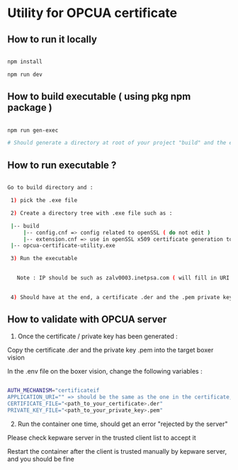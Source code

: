 # Utility for OPCUA certificate



## How to run it locally 

```` bash 

npm install

npm run dev

````


## How to build executable ( using pkg npm package )

```` bash 

npm run gen-exec

# Should generate a directory at root of your project "build" and the executable is inside

````


## How to run executable ?

```` bash

Go to build directory and : 

 1) pick the .exe file 

 2) Create a directory tree with .exe file such as :

 |-- build
     |-- config.cnf => config related to openSSL ( do not edit )
     |-- extension.cnf => use in openSSL x509 certificate generation to add data such as SubjectAltName required by OPCUA
 |-- opcua-certificate-utility.exe

 3) Run the executable

   
   Note : IP should be such as zalv0003.inetpsa.com ( will fill in URI as URI:URN:zalv0003.inetpsa.com )
         

 4) Should have at the end, a certificate .der and the .pem private key generated 

````


## How to validate with OPCUA server


1) Once the certificate / private key has been generated :

Copy the certificate .der and the private key .pem into the target boxer vision

In the .env file on the boxer vision, change the following variables : 

```` bash 

AUTH_MECHANISM="certificateif
APPLICATION_URI="" => should be the same as the one in the certificate, if you use zalv0003.inetpsa.com as ip, so must be : URN:zalv0003.inetpsa.com
CERTIFICATE_FILE="<path_to_your_certificate>.der"
PRIVATE_KEY_FILE="<path_to_your_private_key>.pem"

````

2) Run the container one time, should get an error "rejected by the server"

Please check kepware server in the trusted client list to accept it 


Restart the container after the client is trusted manually by kepware server, and you should be fine





